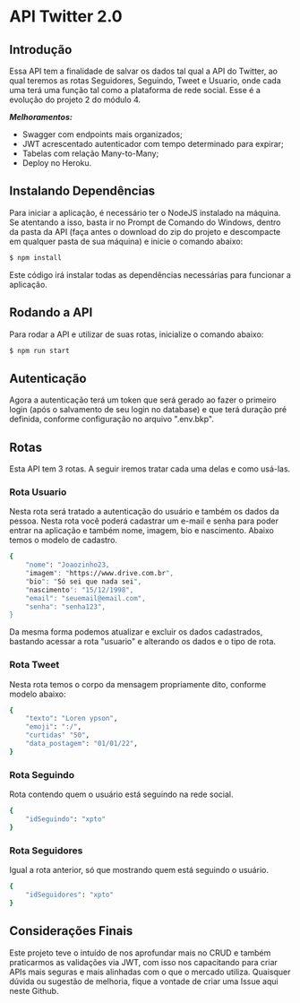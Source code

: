 # API Twitter 2.0

## Introdução

Essa API tem a finalidade de salvar os dados tal qual a API do Twitter, ao qual teremos as rotas
Seguidores, Seguindo, Tweet e Usuario, onde cada uma terá uma função tal como a plataforma
de rede social. Esse é a evolução do projeto 2 do módulo 4.

**_Melhoramentos:_**

- Swagger com endpoints mais organizados;
- JWT acrescentado autenticador com tempo determinado para expirar;
- Tabelas com relação Many-to-Many;
- Deploy no Heroku.

## Instalando Dependências

Para iniciar a aplicação, é necessário ter o NodeJS instalado na máquina.
Se atentando a isso, basta ir no Prompt de Comando do Windows, dentro da pasta da API (faça antes
o download do zip do projeto e descompacte em qualquer pasta de sua máquina) e inicie o comando
abaixo:

```bash
$ npm install
```

Este código irá instalar todas as dependências necessárias para funcionar a aplicação.

## Rodando a API

Para rodar a API e utilizar de suas rotas, inicialize o comando abaixo:

```bash
$ npm run start
```

## Autenticação

Agora a autenticação terá um token que será gerado ao fazer o primeiro login (após o salvamento de seu login no database) e que terá duração pré definida, conforme configuração no arquivo ".env.bkp".

## Rotas ##

Esta API tem 3 rotas. A seguir iremos tratar cada uma delas e como usá-las.


### Rota Usuario ###

Nesta rota será tratado a autenticação do usuário e também os dados da pessoa. Nesta rota você
poderá cadastrar um e-mail e senha para poder entrar na aplicação e também nome, imagem, bio e
nascimento. Abaixo temos o modelo de cadastro.

```bash
{
	"nome": "Joaozinho23,
	"imagem": "https://www.drive.com.br",
	"bio": "Só sei que nada sei",
	"nascimento': "15/12/1998",
	"email": "seuemail@email.com",
	"senha": "senha123",
}
`````

Da mesma forma podemos atualizar e excluir os dados cadastrados, bastando acessar a rota
"usuario" e alterando os dados e o tipo de rota.

### Rota Tweet

Nesta rota temos o corpo da mensagem propriamente dito, conforme modelo abaixo:

```bash
{
	"texto": "Loren ypson",
	"emoji": ":/",
	"curtidas" "50",
	"data_postagem": "01/01/22",
}
```

### Rota Seguindo

Rota contendo quem o usuário está seguindo na rede social.

```bash
{
	"idSeguindo": "xpto"
}
```

### Rota Seguidores

Igual a rota anterior, só que mostrando quem está seguindo o usuário.

```bash
{
	"idSeguidores": "xpto"
}
```

## Considerações Finais

Este projeto teve o intuído de nos aprofundar mais no CRUD e também praticarmos as validações via JWT, com isso nos capacitando para criar APIs mais seguras e mais alinhadas
com o que o mercado utiliza. Quaisquer dúvida ou sugestão de melhoria, fique a vontade de criar uma Issue aqui neste Github.
